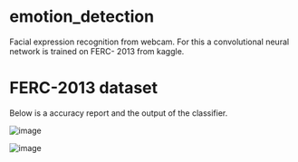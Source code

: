 # emotion_detection
Facial expression recognition from webcam.
For this a convolutional neural network is trained on FERC- 2013 from kaggle.

# FERC-2013 dataset


Below is a accuracy report and the output of the classifier.



![image](https://user-images.githubusercontent.com/53126149/61587656-bd961e00-abab-11e9-8b90-1720294af8a1.png)







![image](https://user-images.githubusercontent.com/53126149/61587716-c2a79d00-abac-11e9-8912-b1935033ffe5.png)
